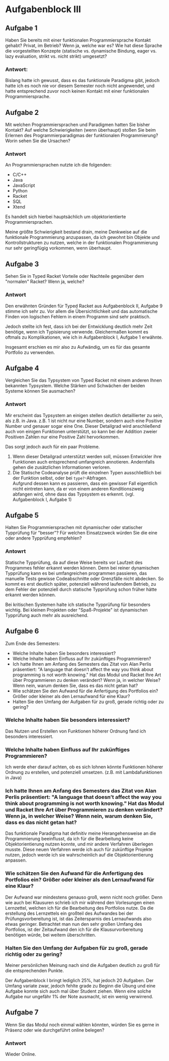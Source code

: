 # Aufgabenblock III

## Aufgabe 1
Haben Sie bereits mit einer funktionalen Programmiersprache Kontakt gehabt? Privat, im Betrieb? Wenn ja, welche war es? Wie hat diese Sprache die vorgestellten Konzepte (statische vs. dynamische Bindung, eager vs. lazy evaluation, strikt vs. nicht strikt) umgesetzt?

### Antwort:
Bislang hatte ich gewusst, dass es das funktionale Paradigma gibt, jedoch hatte ich es noch nie vor diesem Semester noch nicht angewendet, und hatte entsprechend zuvor noch keinen Kontakt mit einer funktionalen Programmiersprache.

## Aufgabe 2
Mit welchen Programmiersprachen und Paradigmen hatten Sie bisher Kontakt? 
Auf welche Schwierigkeiten (wenn überhaupt) stoßen Sie beim Erlernen des Programmierparadigmas der funktionalen Programmierung? Worin sehen Sie die Ursachen?

### Antwort 
An Programmiersprachen nutzte ich die folgenden:
- C/C++
- Java
- JavaScript
- Python
- Racket
- SQL
- Xtend

Es handelt sich hierbei hauptsächlich um objektorientierte Programmiersprachen.

Meine größte Schwierigkeit bestand drain, meine Denkweise auf die funktionale Programmierung anzupassen, 
da ich gewohnt bin Objekte und Kontrollstrukturen zu nutzen, welche in der funktionalen Programmierung nur sehr geringfügig vorkommen, wenn überhaupt.

## Aufgabe 3
Sehen Sie in Typed Racket Vorteile oder Nachteile gegenüber dem "normalen" Racket? Wenn ja, welche?

### Antwort
Den erwähnten Gründen für Typed Racket aus Aufgabenblock II, Aufgabe 9 stimme ich sehr zu. 
Vor allem die Übersichtlichkeit und das automatische Finden von logischen Fehlern in einem Programm sind sehr praktisch.

Jedoch stellte ich fest, dass ich bei der Entwicklung deutlich mehr Zeit benötige, wenn ich Typisierung verwende. 
Gleichermaßen kommt es oftmals zu Komplikationen, wie ich in Aufgabenblock I, Aufgabe 1 erwähnte. 

Insgesamt erschien es mir also zu Aufwändig, um es für das gesamte Portfolio zu verwenden.

## Aufgabe 4
Vergleichen Sie das Typsystem von Typed Racket mit einem anderen Ihnen bekannten Typsystem. Welche Stärken und Schwächen der beiden Systeme können Sie ausmachen?

### Antwort
Mir erscheint das Typsystem an einigen stellen deutlich detaillierter zu sein, als z.B. in Java. z.B. 1 ist nicht nur eine Number, sondern auch eine Positive Number und genauer sogar eine One.
Dieser Detailgrad wird anschließend auch von einigen Funktionen unterstützt, so kann bei der Addition zweier Positiven Zahlen nur eine Positive Zahl hervorkommen.

Das sorgt jedoch auch für ein paar Probleme. 
1. Wenn dieser Detailgrad unterstützt werden soll, müssen Entwickler ihre Funktionen auch entsprechend umfangreich annotieren. Andernfalls gehen die zusätzlichen Informationen verloren.
2. Die Statische Codeanalyse prüft die einzelnen Typen ausschließlich bei der Funktion selbst, oder bei `type?`-Abfragen.
<br>Aufgrund dessen kann es passieren, dass ein gewisser Fall eigentlich nicht eintreten kann, da er von einem anderen Konditionszweig abfangen wird, ohne dass das Typsystem es erkennt. (vgl. Aufgabenblock I, Aufgabe 1)

## Aufgabe 5
Halten Sie Programmiersprachen mit dynamischer oder statischer Typprüfung für "besser"? Für welchen Einsatzzweck würden Sie die eine oder andere Typprüfung empfehlen?

### Antowrt
Statische Typprüfung, da auf diese Weise bereits vor Laufzeit des Programmes fehler erkannt werden können. 
Denn bei reiner dynamischen Typprüfung kann es bei umfangreichen programmen passieren, das manuelle Tests gewisse Codeabschnitte oder Grenzfälle nicht abdecken. 
So kommt es erst deutlich später, potenziell während laufendem Betrieb, zu dem Fehler der potenziell durch statische Typprüfung schon früher hätte erkannt werden können.

Bei kritischen Systemen halte ich statische Typprüfung für besonders wichtig. Bei kleinen Projekten oder "Spaß-Projekte" ist dynamischen Typprüfung auch mehr als ausreichend.

## Aufgabe 6
Zum Ende des Semesters:
- Welche Inhalte haben Sie besonders interessiert?
- Welche Inhalte haben Einfluss auf Ihr zukünftiges Programmieren?
- Ich hatte Ihnen am Anfang des Semesters das Zitat von Alan Perlis präsentiert: "A language that doesn’t affect the way you think about programming is not worth knowing." Hat das Modul und Racket Ihre Art über Programmieren zu denken verändert? Wenn ja, in welcher Weise? Wenn nein, warum denken Sie, dass es das nicht getan hat?
- Wie schätzen Sie den Aufwand für die Anfertigung des Portfolios ein? Größer oder kleiner als den Lernaufwand für eine Klaur?
- Halten Sie den Umfang der Aufgaben für zu groß, gerade richtig oder zu gering?

### Welche Inhalte haben Sie besonders interessiert?
Das Nutzen und Erstellen von Funktionen höherer Ordnung fand ich besonders interessiert.

### Welche Inhalte haben Einfluss auf Ihr zukünftiges Programmieren?
Ich werde eher darauf achten, ob es sich lohnen könnte Funktionen höherer Ordnung zu erstellen, und potenziell umsetzen. (z.B. mit Lambdafunktionen in Java)

### Ich hatte Ihnen am Anfang des Semesters das Zitat von Alan Perlis präsentiert: "A language that doesn’t affect the way you think about programming is not worth knowing." Hat das Modul und Racket Ihre Art über Programmieren zu denken verändert? Wenn ja, in welcher Weise? Wenn nein, warum denken Sie, dass es das nicht getan hat?
Das funktionale Paradigma hat definitiv meine Herangehensweise an die Programmierung beeinflusst, da ich für die Bearbeitung keine Objektorientierung nutzen konnte, und mir andere Verfahren überlegen musste.
Diese neuen Verfahren werde ich auch für zukünftige Projekte nutzen, jedoch werde ich sie wahrscheinlich auf die Objektorientierung anpassen.

### Wie schätzen Sie den Aufwand für die Anfertigung des Portfolios ein? Größer oder kleiner als den Lernaufwand für eine Klaur?
Der Aufwand war mindestens genauso groß, wenn nicht noch größer. Denn wie auch bei Klausuren schrieb ich mir während den Vorlesungen einen Lernzettel, welchen ich für die Bearbeitung des Portfolios nutze. 
Da die erstellung des Lernzettels ein großteil des Aufwandes bei der Prüfungsvorbereitung ist, ist das Zeitersparnis des Lernaufwands also etwas geringer.
Betrachtet man nun den sehr großen Umfang des Portfolios, ist der Zeitaufwand den ich für die Klausurvorbereitung benötigen würde, bei weitem überschritten.

### Halten Sie den Umfang der Aufgaben für zu groß, gerade richtig oder zu gering?
Meiner persönlichen Meinung nach sind die Aufgaben deutlich zu groß für die entsprechenden Punkte.

Der Aufgabenblock I bringt lediglich 25%, hat jedoch 20 Aufgaben. Der Umfang variate zwar,
jedoch fehlte grade zu Beginn die Übung und eine Aufgabe konnte sich auch mal über Student ziehen. Wenn eine solche Aufgabe nur ungefähr 1% der Note ausmacht, ist ein wenig verwirrend. 

## Aufgabe 7
Wenn Sie das Modul noch einmal wählen könnten, würden Sie es gerne in Präsenz oder wie durchgeführt online belegen?

### Antwort
Wieder Online.